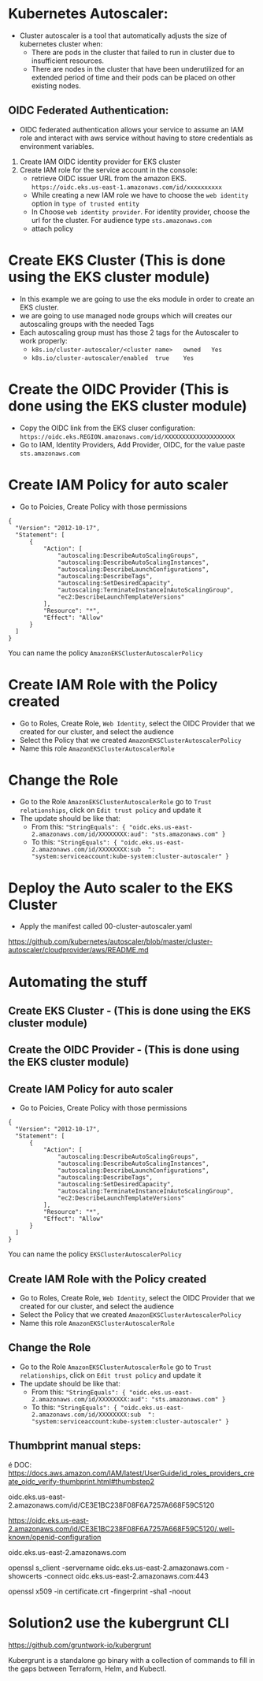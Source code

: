 # Kubernetes Autoscaler:

- Cluster autoscaler is a tool that automatically adjusts the size of kubernetes cluster when:
  - There are pods in the cluster that failed to run in cluster due to insufficient resources.
  - There are nodes in the cluster that have been underutilized for an extended period of time and their pods can be placed on other existing nodes.

## OIDC Federated Authentication:

- OIDC federated authentication allows your service to assume an IAM role and interact with aws service without having to store credentials as environment variables.

1. Create IAM OIDC identity provider for EKS cluster
2. Create IAM role for the service account in the console:
   - retrieve OIDC issuer URL from the amazon EKS. `https://oidc.eks.us-east-1.amazonaws.com/id/xxxxxxxxxx`
   - While creating a new IAM role we have to choose the `web identity` option in `type of trusted entity`
   - In Choose `web identity provider`. For identity provider, choose the url for the cluster. For audience type `sts.amazonaws.com`
   - attach policy

# Create EKS Cluster (This is done using the EKS cluster module)

- In this example we are going to use the eks module in order to create an EKS cluster.
- we are going to use managed node groups which will creates our autoscaling groups with the needed Tags
- Each autoscaling group must has those 2 tags for the Autoscaler to work properly:
  - `k8s.io/cluster-autoscaler/<cluster name>	owned	Yes`
  - `k8s.io/cluster-autoscaler/enabled	true	Yes`

# Create the OIDC Provider (This is done using the EKS cluster module)

- Copy the OIDC link from the EKS cluser configuration: `https://oidc.eks.REGION.amazonaws.com/id/XXXXXXXXXXXXXXXXXXXX`
- Go to IAM, Identity Providers, Add Provider, OIDC, for the value paste `sts.amazonaws.com`

# Create IAM Policy for auto scaler

- Go to Poicies, Create Policy with those permissions

```
{
  "Version": "2012-10-17",
  "Statement": [
      {
          "Action": [
              "autoscaling:DescribeAutoScalingGroups",
              "autoscaling:DescribeAutoScalingInstances",
              "autoscaling:DescribeLaunchConfigurations",
              "autoscaling:DescribeTags",
              "autoscaling:SetDesiredCapacity",
              "autoscaling:TerminateInstanceInAutoScalingGroup",
              "ec2:DescribeLaunchTemplateVersions"
          ],
          "Resource": "*",
          "Effect": "Allow"
      }
  ]
}
```

You can name the policy `AmazonEKSClusterAutoscalerPolicy`

# Create IAM Role with the Policy created

- Go to Roles, Create Role, `Web Identity`, select the OIDC Provider that we created for our cluster, and select the audience
- Select the Policy that we created `AmazonEKSClusterAutoscalerPolicy`
- Name this role `AmazonEKSClusterAutoscalerRole`

# Change the Role

- Go to the Role `AmazonEKSClusterAutoscalerRole` go to `Trust relationships`, click on `Edit trust policy` and update it
- The update should be like that:
  - From this: `"StringEquals": {
	"oidc.eks.us-east-2.amazonaws.com/id/XXXXXXXX:aud": "sts.amazonaws.com"
}`
  - To this: `"StringEquals": {
	"oidc.eks.us-east-2.amazonaws.com/id/XXXXXXXX:sub  ": "system:serviceaccount:kube-system:cluster-autoscaler"
}`

# Deploy the Auto scaler to the EKS Cluster

- Apply the manifest called 00-cluster-autoscaler.yaml

https://github.com/kubernetes/autoscaler/blob/master/cluster-autoscaler/cloudprovider/aws/README.md

# Automating the stuff

## Create EKS Cluster - (This is done using the EKS cluster module)

## Create the OIDC Provider - (This is done using the EKS cluster module)

## Create IAM Policy for auto scaler

- Go to Poicies, Create Policy with those permissions

```
{
  "Version": "2012-10-17",
  "Statement": [
      {
          "Action": [
              "autoscaling:DescribeAutoScalingGroups",
              "autoscaling:DescribeAutoScalingInstances",
              "autoscaling:DescribeLaunchConfigurations",
              "autoscaling:DescribeTags",
              "autoscaling:SetDesiredCapacity",
              "autoscaling:TerminateInstanceInAutoScalingGroup",
              "ec2:DescribeLaunchTemplateVersions"
          ],
          "Resource": "*",
          "Effect": "Allow"
      }
  ]
}
```

You can name the policy `EKSClusterAutoscalerPolicy`

## Create IAM Role with the Policy created

- Go to Roles, Create Role, `Web Identity`, select the OIDC Provider that we created for our cluster, and select the audience
- Select the Policy that we created `AmazonEKSClusterAutoscalerPolicy`
- Name this role `AmazonEKSClusterAutoscalerRole`

## Change the Role

- Go to the Role `AmazonEKSClusterAutoscalerRole` go to `Trust relationships`, click on `Edit trust policy` and update it
- The update should be like that:
  - From this: `"StringEquals": {
	"oidc.eks.us-east-2.amazonaws.com/id/XXXXXXXX:aud": "sts.amazonaws.com"
}`
  - To this: `"StringEquals": {
	"oidc.eks.us-east-2.amazonaws.com/id/XXXXXXXX:sub  ": "system:serviceaccount:kube-system:cluster-autoscaler"
}`

## Thumbprint manual steps:

é
DOC: https://docs.aws.amazon.com/IAM/latest/UserGuide/id_roles_providers_create_oidc_verify-thumbprint.html#thumbstep2

oidc.eks.us-east-2.amazonaws.com/id/CE3E1BC238F08F6A7257A668F59C5120

https://oidc.eks.us-east-2.amazonaws.com/id/CE3E1BC238F08F6A7257A668F59C5120/.well-known/openid-configuration

oidc.eks.us-east-2.amazonaws.com

openssl s_client -servername oidc.eks.us-east-2.amazonaws.com -showcerts -connect oidc.eks.us-east-2.amazonaws.com:443

openssl x509 -in certificate.crt -fingerprint -sha1 -noout

# Solution2 use the kubergrunt CLI

https://github.com/gruntwork-io/kubergrunt

Kubergrunt is a standalone go binary with a collection of commands to fill in the gaps between Terraform, Helm, and Kubectl.

